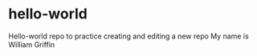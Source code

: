 # hello-world
Hello-world repo to practice creating and editing a new repo
My name is William Griffin
